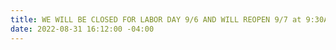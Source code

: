 ```yaml
---
title: WE WILL BE CLOSED FOR LABOR DAY 9/6 AND WILL REOPEN 9/7 at 9:30AM
date: 2022-08-31 16:12:00 -04:00
---
```


